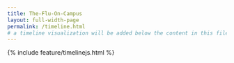 ```yaml
---
title: The-Flu-On-Campus
layout: full-width-page
permalink: /timeline.html
# a timeline visualization will be added below the content in this file
---
```


{% include feature/timelinejs.html %}
